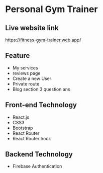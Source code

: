 # Personal Gym Trainer

## Live website link
https://fitness-gym-trainer.web.app/

## Feature 

* My services
* reviews page
* Create a new User 
* Private route 
* Blog section 3 question ans

## Front-end Technology

* React.js
* CSS3
* Bootstrap
* React Router
* React Router hook

## Backend Technology

* Firebase Authentication